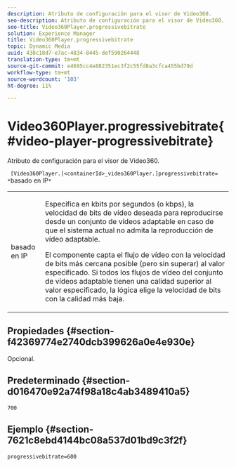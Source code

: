 ```yaml
---
description: Atributo de configuración para el visor de Video360.
seo-description: Atributo de configuración para el visor de Video360.
seo-title: Video360Player.progressivebitrate
solution: Experience Manager
title: Video360Player.progressivebitrate
topic: Dynamic Media
uuid: 438c18d7-e7ac-4834-8445-def590264448
translation-type: tm+mt
source-git-commit: e4695cc4e882351ec3f2c55fd8a3cfca455bd79d
workflow-type: tm+mt
source-wordcount: '103'
ht-degree: 11%

---
```



# Video360Player.progressivebitrate{#video-player-progressivebitrate}

Atributo de configuración para el visor de Video360.

` [Video360Player.|<containerId>_video360Player.]progressivebitrate= *`basado en IP`*`

<table id="table_C616483932C2482CA9794DDD7313FD7C"> 
 <tbody> 
  <tr> 
   <td colname="col1"> <p> <span class="codeph"> basado en IP</span> </p> </td> 
   <td colname="col2"> <p> Especifica en kbits por segundos (o kbps), la velocidad de bits de vídeo deseada para reproducirse desde un conjunto de vídeos adaptable en caso de que el sistema actual no admita la reproducción de vídeo adaptable. </p> <p>El componente capta el flujo de vídeo con la velocidad de bits más cercana posible (pero sin superar) al valor especificado. Si todos los flujos de vídeo del conjunto de vídeos adaptable tienen una calidad superior al valor especificado, la lógica elige la velocidad de bits con la calidad más baja. </p> </td> 
  </tr> 
 </tbody> 
</table>

## Propiedades {#section-f42369774e2740dcb399626a0e4e930e}

Opcional.

## Predeterminado {#section-d016470e92a74f98a18c4ab3489410a5}

`700`

## Ejemplo {#section-7621c8ebd4144bc08a537d01bd9c3f2f}

```
progressivebitrate=600
```

